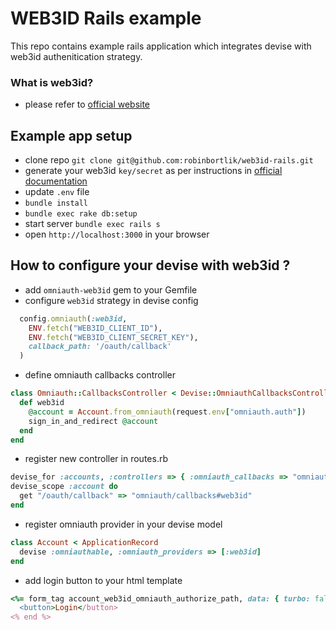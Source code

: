 # WEB3ID Rails example

This repo contains example rails application which integrates devise with web3id authenitication strategy.

### What is web3id?

- please refer to [official website](https://www.dock.io/web3id)

## Example app setup

- clone repo `git clone git@github.com:robinbortlik/web3id-rails.git`
- generate your web3id `key/secret` as per instructions in [official documentation](https://github.com/docknetwork/auth-server/blob/master/docs/oauth2_setup.md)
- update `.env` file
- `bundle install`
- `bundle exec rake db:setup`
- start server `bundle exec rails s`
- open `http://localhost:3000` in your browser

## How to configure your devise with web3id ?

- add `omniauth-web3id` gem to your Gemfile
- configure `web3id` strategy in devise config

```ruby
  config.omniauth(:web3id,
    ENV.fetch("WEB3ID_CLIENT_ID"),
    ENV.fetch("WEB3ID_CLIENT_SECRET_KEY"),
    callback_path: '/oauth/callback'
  )
```

- define omniauth callbacks controller

```ruby
class Omniauth::CallbacksController < Devise::OmniauthCallbacksController
  def web3id
    @account = Account.from_omniauth(request.env["omniauth.auth"])
    sign_in_and_redirect @account
  end
end
```

- register new controller in routes.rb

```ruby
devise_for :accounts, :controllers => { :omniauth_callbacks => "omniauth/callbacks" }
devise_scope :account do
  get "/oauth/callback" => "omniauth/callbacks#web3id"
end
```

- register omniauth provider in your devise model

```ruby
class Account < ApplicationRecord
  devise :omniauthable, :omniauth_providers => [:web3id]
end
```

- add login button to your html template

```ruby
<%= form_tag account_web3id_omniauth_authorize_path, data: { turbo: false } do %>
  <button>Login</button>
<% end %>
```
